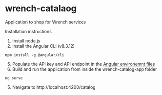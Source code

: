 # wrench-catalaog
 Application to shop for Wrench services

 Installation instructions

1. Install node.js
2. Install the Angular CLI (v8.3.12)
```
npm install -g @angular/cli
```
5. Populate the API key and API endpoint in the [Angular environemnt files](https://github.com/Loren-Brown/wrench-catalaog/tree/master/wrench-catalog-app/src/environments)
4. Build and run the application from inside the wrench-catalog-app folder
```
ng serve
```
5. Navigate to http://localhost:4200/catalog